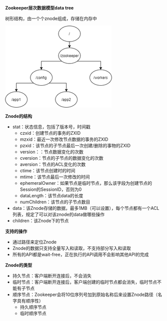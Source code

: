**Zookeeper层次数据模型data tree**

树形结构，由一个个znode组成，存储在内存中



![1](../p/Zookeeper数据结构.png)

**Znode的结构**

* stat：状态信息，包括了版本号，时间戳
  * czxid：创建节点的事务的ZXID
  * mzxid：最近一次修改节点数据的事务的ZXID
  * pzxid：该节点的子节点最后一次创建/删除的事物的ZXID
  * version：：节点数据变化的次数
  * cversion：节点的子节点的数据变化的次数
  * aversion：节点的ACL变化的次数
  * ctime：该节点创建时的时间
  * mtime：该节点最后一次修改的时间
  * ephemeralOwner：如果节点是临时节点，那么该字段为创建节点的Session的SessionID，否则为0
  * dataLength：该节点data的长度
  * numChildren：该节点的子节点数目
* data：该Znode存储的数据，最多1MB（可以设置），每个节点都有一个ACL列表，规定了可以对该znode的data做哪些操作
* children：该Znode下的节点



**支持的操作**

* 通过路径来定位Znode
* Znode的数据只支持全量写入和读取，不支持部分写入和读取
* 所有的API都是wait-free，正在执行的API调用不会影响其他API的完成



**Znode的类型**

* 持久节点：客户端断开连接后，不会消失
* 临时节点：客户端断开连接后，客户端创建的临时节点都会消失，临时节点不能有子节点
* 顺序节点：Zookeeper会将10位序列号加到原始名称后来设置Znode路径（名字具有顺序性）
  * 持久顺序节点
  * 临时顺序节点